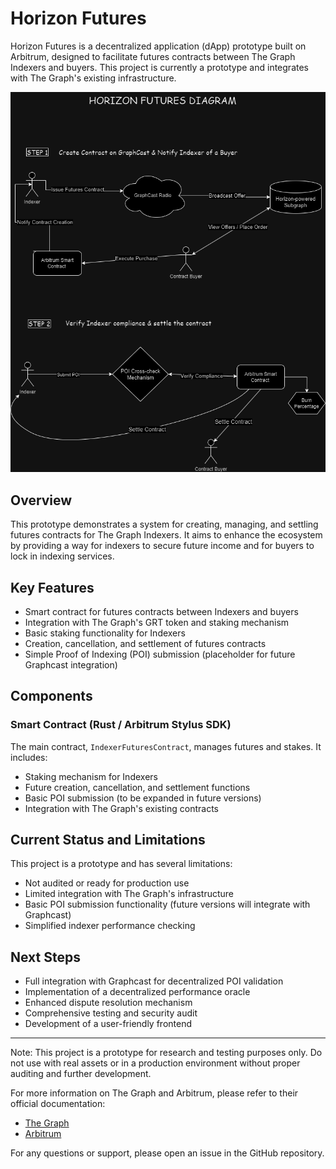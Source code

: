# Horizon Futures 

Horizon Futures is a decentralized application (dApp) prototype built on Arbitrum, designed to facilitate futures contracts between The Graph Indexers and buyers. This project is currently a prototype and integrates with The Graph's existing infrastructure.

![Project Diagram](Horizon_Futures.png)

## Overview

This prototype demonstrates a system for creating, managing, and settling futures contracts for The Graph Indexers. It aims to enhance the ecosystem by providing a way for indexers to secure future income and for buyers to lock in indexing services.

## Key Features

- Smart contract for futures contracts between Indexers and buyers
- Integration with The Graph's GRT token and staking mechanism
- Basic staking functionality for Indexers
- Creation, cancellation, and settlement of futures contracts
- Simple Proof of Indexing (POI) submission (placeholder for future Graphcast integration)

## Components

### Smart Contract (Rust / Arbitrum Stylus SDK)

The main contract, `IndexerFuturesContract`, manages futures and stakes. It includes:

- Staking mechanism for Indexers
- Future creation, cancellation, and settlement functions
- Basic POI submission (to be expanded in future versions)
- Integration with The Graph's existing contracts

## Current Status and Limitations

This project is a prototype and has several limitations:

- Not audited or ready for production use
- Limited integration with The Graph's infrastructure
- Basic POI submission functionality (future versions will integrate with Graphcast)
- Simplified indexer performance checking

## Next Steps

- Full integration with Graphcast for decentralized POI validation
- Implementation of a decentralized performance oracle
- Enhanced dispute resolution mechanism
- Comprehensive testing and security audit
- Development of a user-friendly frontend


---

Note: This project is a prototype for research and testing purposes only. Do not use with real assets or in a production environment without proper auditing and further development.

For more information on The Graph and Arbitrum, please refer to their official documentation:

- [The Graph](https://thegraph.com/docs/)
- [Arbitrum](https://developer.arbitrum.io/docs/overview)

For any questions or support, please open an issue in the GitHub repository.
